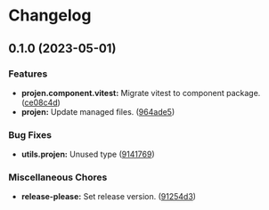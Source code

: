 # Changelog

## 0.1.0 (2023-05-01)


### Features

* **projen.component.vitest:** Migrate vitest to component package. ([ce08c4d](https://github.com/ArroyoDev-LLC/components/commit/ce08c4dbd5a306dab739da56c9f0f0529c78ec49))
* **projen:** Update managed files. ([964ade5](https://github.com/ArroyoDev-LLC/components/commit/964ade56809db26a69c569eab4d3520cdb30c93f))


### Bug Fixes

* **utils.projen:** Unused type ([9141769](https://github.com/ArroyoDev-LLC/components/commit/91417699cfbdf16c57fcfb2caea522bc4ece785d))


### Miscellaneous Chores

* **release-please:** Set release version. ([91254d3](https://github.com/ArroyoDev-LLC/components/commit/91254d37f198bb0d7366d786fa56a3266dac77d8))
